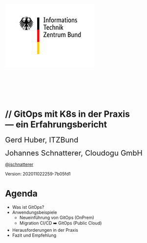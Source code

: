 <!-- .slide: style="text-align: center !important;"  -->
<!-- .slide: data-background-image="images/title.svg"  -->
<img src="images/logo-itzbund.svg" class="floatLeft"/>
<br/>
<br/>
<br/>
<font size="100"><i class="fab fa-git-alt" style="color: #F05133"></i>&nbsp;<i class="fas fa-sync"></i></font>
<img data-src="images/k8s_logo.svg" width="5%;" />

<h1 class="title">
    <span class="title-accent">//</span> 
    GitOps mit K8s in der Praxis<br/> — ein Erfahrungsbericht
</h1>

<font size="5">Gerd Huber, ITZBund</font>

<font size="5">Johannes Schnatterer, Cloudogu GmbH</font>
<p class="printOnly">
    <a href='https://twitter.com/jschnatterer' class="social" target="_blank">
        <i class='fab fa-twitter'></i>
        @jschnatterer
    </a>
</p>

<div class="title-version">
Version: 202011022259-7b05fd1
</div>

<p class="state-background" style="font-size: 0.9em">
    <a href="pdf/Hands-on GitOps with K8s - a field report.pdf">
       <i class="far fa-file-pdf"></i>
</a></p>



# Agenda

* Was ist GitOps? 
* Anwendungsbeispiele
  * Neueinführung von GitOps (OnPrem)
  * Migration CI/CD ➡️ GitOps (Public Cloud)
* Herausforderungen in der Praxis
* Fazit und Empfehlung